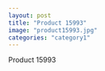 ```yaml
---
layout: post
title: "Product 15993"
image: "product15993.jpg"
categories: "category1"
---
```

Product 15993

